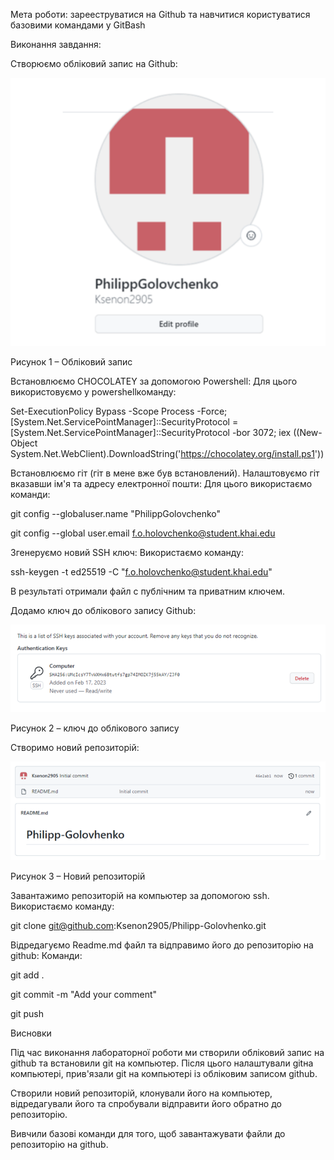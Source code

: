 ﻿Мета роботи: зарееструватися на Github та навчитися користуватися базовими командами у GitBash

Виконання завдання:

Створюємо обліковий запис на Github:

![](scrin1.png) 

Рисунок 1 – Обліковий запис

Встановлюємо CHOCOLATEY за допомогою Powershell:
Для цього використовуємо у powershellкоманду:

Set-ExecutionPolicy Bypass -Scope Process -Force; [System.Net.ServicePointManager]::SecurityProtocol = [System.Net.ServicePointManager]::SecurityProtocol -bor 3072; iex ((New-Object System.Net.WebClient).DownloadString('https://chocolatey.org/install.ps1'))

Встановлюємо гіт (гіт в мене вже був встановлений).
Налаштовуємо гіт вказавши ім'я та адресу електронної пошти:
Для цього використаємо команди:

git config --globaluser.name "PhilippGolovchenko"

git config --global user.email f.o.holovchenko@student.khai.edu

Згенеруємо новий SSH ключ:
Використаємо команду:

ssh-keygen -t ed25519 -C "f.o.holovchenko@student.khai.edu"

В результаті отримали файл с публічним та приватним ключем.

Додамо ключ до облікового запису Github:

![](scrin2.png)

Рисунок 2 – ключ до облікового запису

Створимо новий репозиторій:

![](scrin3.png)

Рисунок 3 – Новий репозиторій

Завантажимо репозиторій на компьютер за допомогою ssh.
Використаємо команду:

git clone git@github.com:Ksenon2905/Philipp-Golovhenko.git

Відредагуємо Readme.md файл та відправимо його до репозиторію на github:
Команди:

git add .

git commit -m "Add your comment"

git push

Висновки

Під час виконання лабораторної роботи ми створили обліковий запис на github та встановили git на компьютер. Після цього налаштували gitна компьютері, прив'язали git на компьютері із обліковим записом github.

Створили новий репозиторій, клонували його на компьютер, відредагували його та спробували відправити його обратно до репозиторію.

Вивчили базові команди для того, щоб завантажувати файли до репозиторію на github.